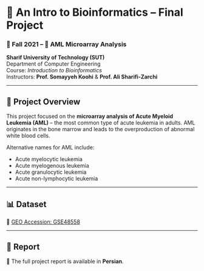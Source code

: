 # 🧬 An Intro to Bioinformatics – Final Project  
### 📅 Fall 2021 – 🔬 AML Microarray Analysis  

**Sharif University of Technology (SUT)**  
Department of Computer Engineering  
Course: *Introduction to Bioinformatics*  
Instructors: **Prof. Somayyeh Koohi** & **Prof. Ali Sharifi-Zarchi**

---

## 🧠 Project Overview

This project focused on the **microarray analysis of Acute Myeloid Leukemia (AML)** – the most common type of acute leukemia in adults. AML originates in the bone marrow and leads to the overproduction of abnormal white blood cells.

Alternative names for AML include:  
- Acute myelocytic leukemia  
- Acute myelogenous leukemia  
- Acute granulocytic leukemia  
- Acute non-lymphocytic leukemia

---

## 📊 Dataset

🔗 [GEO Accession: GSE48558](https://www.ncbi.nlm.nih.gov/geo/geo2r/?acc=GSE48558)

---

## 📄 Report

📌 The full project report is available in **Persian**.
